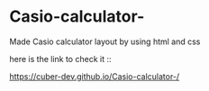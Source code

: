 # Casio-calculator-
Made Casio calculator layout by using  html and css

here is the link to check it ::
    
    
https://cuber-dev.github.io/Casio-calculator-/